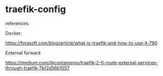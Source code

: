 # traefik-config

references:

Docker:

https://forasoft.com/blog/article/what-is-traefik-and-how-to-use-it-790


External forward

https://medium.com/@containeroo/traefik-2-0-route-external-services-through-traefik-7bf2d56b1057

